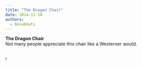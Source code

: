 ```yaml
---
title: "The Dragon Chair"
date: 2014-11-18
authors: 
  - bksubhuti
---
```


**The Dragon Chair**  
Not many people appreciate this chair like a Westerner would.  
﻿

!

